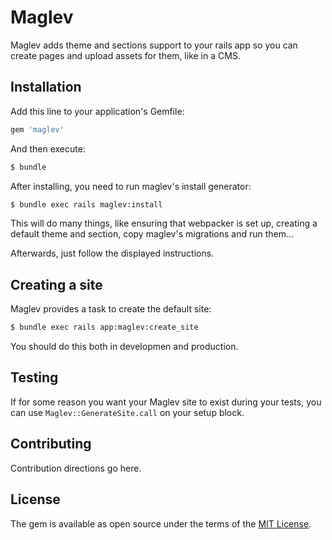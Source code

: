 # Maglev

Maglev adds theme and sections support to your rails app so you can
create pages and upload assets for them, like in a CMS.
## Installation
Add this line to your application's Gemfile:

```ruby
gem 'maglev'
```

And then execute:
```bash
$ bundle
```

After installing, you need to run maglev's install generator:

```bash
$ bundle exec rails maglev:install
```

This will do many things, like ensuring that webpacker is set up,
creating a default theme and section, copy maglev's migrations and run them...

Afterwards, just follow the displayed instructions.

## Creating a site

Maglev provides a task to create the default site:

```bash
$ bundle exec rails app:maglev:create_site
```

You should do this both in developmen and production.

## Testing

If for some reason you want your Maglev site to exist during your tests,
you can use `Maglev::GenerateSite.call` on your setup block.
## Contributing
Contribution directions go here.

## License
The gem is available as open source under the terms of the [MIT License](https://opensource.org/licenses/MIT).
